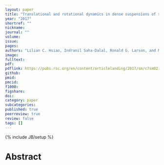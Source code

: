 ```yaml
---
layout: paper
title: "Translational and rotational dynamics in dense suspensions of smooth and rough colloids"
year: "2017"
shortref: ""
nickname: 
journal: ""
volume: 
issue: 
pages: 
authors: "Lilian C. Hsiao, Indranil Saha-Dalal, Ronald G. Larson, and Michael J. Solomon"
image: 
fulltext: 
pdf: 
pdflink: https://pubs.rsc.org/en/content/articlelanding/2017/sm/c7sm02115a/unauth
github: 
pmid: 
pmcid: 
f1000: 
figshare: 
doi: 
category: paper
subcategories: 
published: true
peerreview: true
review: false
tags: []
---
```

{% include JB/setup %}

# Abstract 
